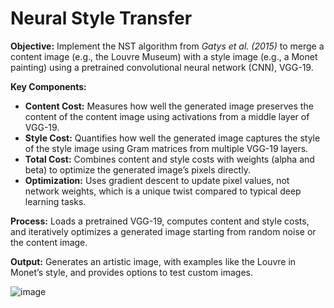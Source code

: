 # **Neural Style Transfer**

**Objective:** Implement the NST algorithm from *Gatys et al. (2015)* to merge a content image (e.g., the Louvre Museum) with a style image (e.g., a Monet painting) using a pretrained convolutional neural network (CNN), VGG-19.

**Key Components:**
- **Content Cost:** Measures how well the generated image preserves the content of the content image using activations from a middle layer of VGG-19.
- **Style Cost:** Quantifies how well the generated image captures the style of the style image using Gram matrices from multiple VGG-19 layers.
- **Total Cost:** Combines content and style costs with weights (alpha and beta) to optimize the generated image’s pixels directly.
- **Optimization:** Uses gradient descent to update pixel values, not network weights, which is a unique twist compared to typical deep learning tasks.

**Process:** Loads a pretrained VGG-19, computes content and style costs, and iteratively optimizes a generated image starting from random noise or the content image.

**Output:** Generates an artistic image, with examples like the Louvre in Monet’s style, and provides options to test custom images.

![image](https://github.com/user-attachments/assets/822d2d0a-cb14-4042-8b1b-610d3afa1c9a)
